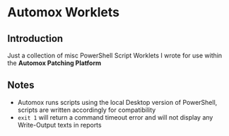 # Automox Worklets

## Introduction

Just a collection of misc PowerShell Script Worklets I wrote for use within the **Automox Patching Platform**

## Notes

- Automox runs scripts using the local Desktop version of PowerShell, scripts are written accordingly for compatibility
- `exit 1` will return a command timeout error and will not display any Write-Output texts in reports



